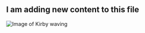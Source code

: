 ## I am adding new content to this file ##
![Image of Kirby waving](https://static.wikia.nocookie.net/fantendo/images/8/86/Kirby_KSSU.png/revision/latest/scale-to-width-down/1000?cb=20110810163711)

